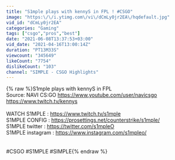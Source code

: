 ```yaml
---
title: "S1mple plays with kennyS in FPL ! #CSGO"
image: "https:\/\/i.ytimg.com\/vi\/dCmLy0jr2EA\/hqdefault.jpg"
vid_id: "dCmLy0jr2EA"
categories: "Gaming"
tags: ["csgo","pros","best"]
date: "2021-06-08T13:37:53+03:00"
vid_date: "2021-04-16T13:00:14Z"
duration: "PT13M33S"
viewcount: "345649"
likeCount: "7754"
dislikeCount: "103"
channel: "SIMPLE - CSGO Highlights"
---
```

{% raw %}S1mple plays with kennyS in FPL<br />Source: NAVI CS:GO <a rel="nofollow" target="blank" href="https://www.youtube.com/user/navicsgo">https://www.youtube.com/user/navicsgo</a><br /><a rel="nofollow" target="blank" href="https://www.twitch.tv/kennys">https://www.twitch.tv/kennys</a><br /><br />WATCH S1MPLE : <a rel="nofollow" target="blank" href="https://www.twitch.tv/s1mple">https://www.twitch.tv/s1mple</a><br />S1MPLE CONFIG : <a rel="nofollow" target="blank" href="https://prosettings.net/counterstrike/s1mple/">https://prosettings.net/counterstrike/s1mple/</a><br />S1MPLE twitter : <a rel="nofollow" target="blank" href="https://twitter.com/s1mpleO">https://twitter.com/s1mpleO</a><br />S1MPLE instagram : <a rel="nofollow" target="blank" href="https://www.instagram.com/s1mpleo/">https://www.instagram.com/s1mpleo/</a><br /><br /><br />#CSGO #S1MPLE #SIMPLE{% endraw %}
